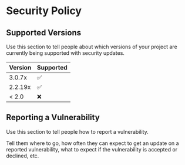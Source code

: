 # Security Policy

## Supported Versions

Use this section to tell people about which versions of your project are
currently being supported with security updates.

| Version | Supported           |
| ------- | ------------------- |
| 3.0.7x   | :white_check_mark: |
| 2.2.19x   | :white_check_mark:|
| < 2.0   | :x:                 |

## Reporting a Vulnerability

Use this section to tell people how to report a vulnerability.

Tell them where to go, how often they can expect to get an update on a
reported vulnerability, what to expect if the vulnerability is accepted or
declined, etc.
